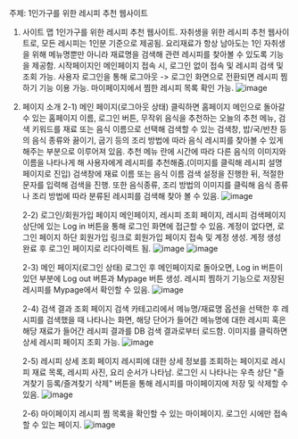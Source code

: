 주제: 1인가구를 위한 레시피 추천 웹사이트

1. 사이트 맵
   1인가구를 위한 레시피 추천 웹사이트. 자취생을 위한 레시피 추천 웹사이트로, 모든 레시피는 1인분 기준으로 제공됨.
   요리재료가 항상 남아도는 1인 자취생을 위해 메뉴명뿐만 아니라 재료명을 검색해 관련 레시피를 찾아볼 수 있도록 기능을 제공함.
   시작페이지인 메인페이지 접속 시, 로그인 없이 접속 및 레시피 검색 및 조회 가능.
   사용자 로그인을 통해 로그아웃 -> 로그인 화면으로 전환되면 레시피 찜하기 기능 이용 가능.
   마이페이지에서 찜한 레시피 목록 확인 가능.
   ![image](https://github.com/seulgib/2023-2-WebProgramming/assets/126848494/745684ef-ca01-4cc0-b3be-e17d975af54f)
3. 페이지 소개
   2-1) 메인 페이지(로그아웃 상태)
   클릭하면 홈페이지 메인으로 돌아갈 수 있는 홈페이지 이름, 로그인 버튼, 무작위 음식을 추천하는 오늘의 추천 메뉴, 검색 키워드를 재료 또는 음식 이름으로 선택해 검색할 수 있는 검색창, 밥/국/반찬 등의 음식 종류와 끓이기, 굽기 등의 조리 방법에 따라 음식 레시피를     찾아볼 수 있게 해주는 부분으로 이루어져 있음.
   추천 메뉴 란에 시간에 따라 다른 음식의 이미지와 이름을 나타나게 해 사용자에게 레시피를 추천해줌.(이미지를 클릭해 레시피 설명 페이지로 진입)
   검색창에 재료 이름 또는 음식 이름 검색 설정을 진행한 뒤, 적절한 문자를 입력해 검색을 진행.
   또한 음식종류, 조리 방법의 이미지를 클릭해 음식 종류나 조리 방법에 따라 분류된 레시피를 검색해 찾아 볼 수 있음.
   ![image](https://github.com/seulgib/2023-2-WebProgramming/assets/126848494/8ad1d75d-e0a6-4312-80a1-30b3aa1ac416)

   2-2) 로그인/회원가입 페이지
   메인페이지, 레시피 조회 페이지, 레시피 검색페이지 상단에 있는 Log in 버튼을 통해 로그인 화면에 접근할 수 있음.
   계정이 없다면, 로그인 페이지 하단 회원가입 링크로 회원가입 페이지 접속 및 계정 생성. 계정 생성 완료 후 로그인 페이지로 리다이렉트 됨.
   ![image](https://github.com/seulgib/2023-2-WebProgramming/assets/126848494/78b4257d-b507-47e3-af00-26bcd544f1ad)
   ![image](https://github.com/seulgib/2023-2-WebProgramming/assets/126848494/16a856ce-5d2b-4df9-8728-8eb036b59bb8)

   2-3) 메인 페이지(로그인 상태)
   로그인 후 메인페이지로 돌아오면, Log in 버튼이 있던 부분에 Log out 버튼과 Mypage 버튼 생성.
   레시피 찜하기 기능으로 저장된 레시피를 Mypage에서 확인할 수 있음.
   ![image](https://github.com/seulgib/2023-2-WebProgramming/assets/126848494/3dec476d-f5bb-4439-8ecb-9635620ad45c)

   2-4) 검색 결과 조회 페이지
   검색 카테고리에서 메뉴명/재료명 옵션을 선택한 후 레시피를 검색했을 때 나타나는 화면, 해당 단어가 들어간 메뉴명에 대한 레시피 혹은 해당 재료가 들어간 레시피 결과를 DB 검색 결과로부터 로드함.
   이미지를 클릭하면 상세 레시피 페이지 조회 가능.
   ![image](https://github.com/seulgib/2023-2-WebProgramming/assets/126848494/9683a44b-8848-41af-bbff-209941c56898)

   2-5) 레시피 상세 조회 페이지
   레시피에 대한 상세 정보를 조회하는 페이지로 레시피 재료 목록, 레시피 사진, 요리 순서가 나타남.
   로그인 시 나타나는 우측 상단 "즐겨찾기 등록/즐겨찾기 삭제" 버튼을 통해 레시피를 마이페이지에 저장 및 삭제할 수 있음.
   ![image](https://github.com/seulgib/2023-2-WebProgramming/assets/126848494/e8b591c1-4b66-467c-abd0-da50afb708c9)

   2-6) 마이페이지
   레시피 찜 목록을 확인할 수 있는 마이페이지. 로그인 시에만 접속할 수 있는 페이지.
   ![image](https://github.com/seulgib/2023-2-WebProgramming/assets/126848494/bf707052-6629-42ff-9f54-03279d10e79d)



